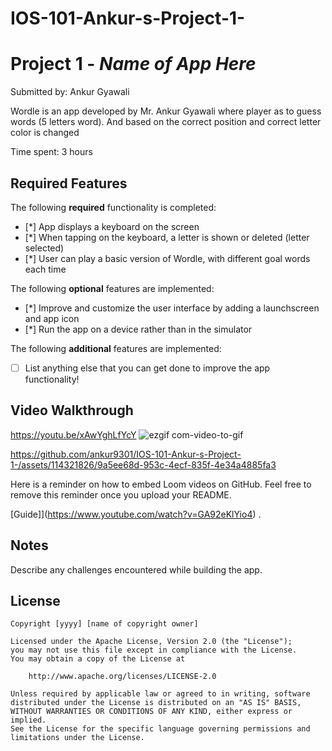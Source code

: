 # IOS-101-Ankur-s-Project-1-

# Project 1 - *Name of App Here*

Submitted by: Ankur Gyawali

Wordle is an app developed by Mr. Ankur Gyawali where player as to guess words (5 letters word). And based on the correct position and correct letter color is changed

Time spent: 3 hours

## Required Features

The following **required** functionality is completed:

- [*] App displays a keyboard on the screen
- [*] When tapping on the keyboard, a letter is shown or deleted (letter selected)
- [*] User can play a basic version of Wordle, with different goal words each time

The following **optional** features are implemented:

- [*] Improve and customize the user interface by adding a launchscreen and app icon
- [*] Run the app on a device rather than in the simulator

The following **additional** features are implemented:

- [ ] List anything else that you can get done to improve the app functionality!

## Video Walkthrough


https://youtu.be/xAwYghLfYcY
![ezgif com-video-to-gif](https://github.com/ankur9301/IOS-101-Ankur-s-Project-1-/assets/114321826/7be88a32-fa73-4ff6-949b-0031f66392b0)





https://github.com/ankur9301/IOS-101-Ankur-s-Project-1-/assets/114321826/9a5ee68d-953c-4ecf-835f-4e34a4885fa3


Here is a reminder on how to embed Loom videos on GitHub. Feel free to remove this reminder once you upload your README. 

[Guide]](https://www.youtube.com/watch?v=GA92eKlYio4) .


## Notes

Describe any challenges encountered while building the app.

## License

    Copyright [yyyy] [name of copyright owner]

    Licensed under the Apache License, Version 2.0 (the "License");
    you may not use this file except in compliance with the License.
    You may obtain a copy of the License at

        http://www.apache.org/licenses/LICENSE-2.0

    Unless required by applicable law or agreed to in writing, software
    distributed under the License is distributed on an "AS IS" BASIS,
    WITHOUT WARRANTIES OR CONDITIONS OF ANY KIND, either express or implied.
    See the License for the specific language governing permissions and
    limitations under the License.
